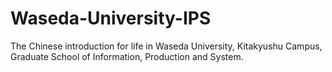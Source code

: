 # Waseda-University-IPS
The Chinese introduction for life in Waseda University, Kitakyushu Campus, Graduate School of Information, Production and System.
